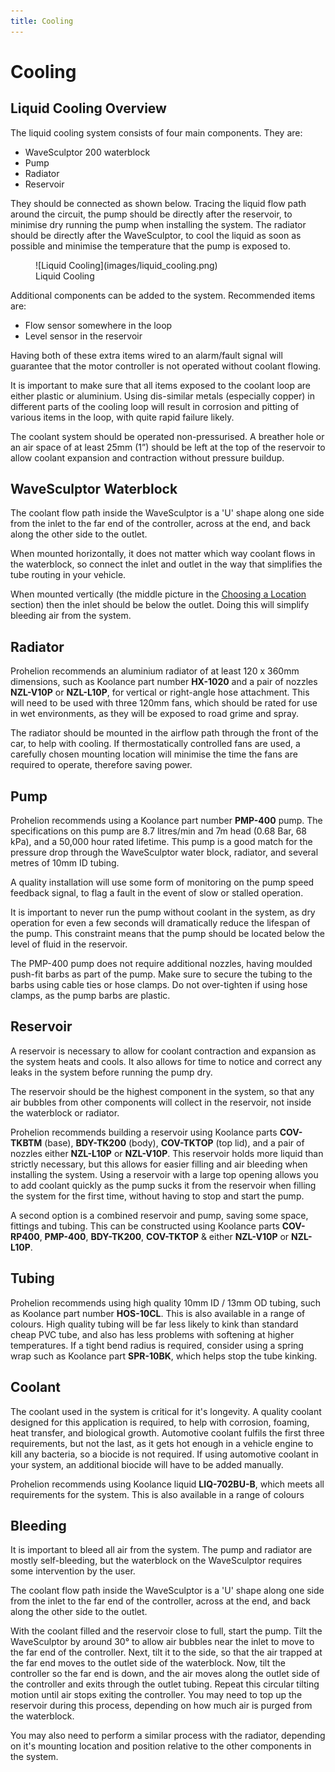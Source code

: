 ```yaml
---
title: Cooling
---
```


# Cooling

## Liquid Cooling Overview

The liquid cooling system consists of four main components. They are:

- WaveSculptor 200 waterblock
- Pump
- Radiator
- Reservoir

They should be connected as shown below. Tracing the liquid flow path around the circuit, the pump should be directly after the reservoir, to minimise dry running the pump when installing the system.  The radiator should be directly after the WaveSculptor, to cool the liquid as soon as possible and minimise the temperature that the pump is exposed to.

<figure markdown>
![Liquid Cooling](images/liquid_cooling.png)
<figcaption>Liquid Cooling</figcaption>
</figure>

Additional components can be added to the system. Recommended items are:

- Flow sensor somewhere in the loop
- Level sensor in the reservoir

Having both of these extra items wired to an alarm/fault signal will guarantee that the motor controller is not operated without coolant flowing.

It is important to make sure that all items exposed to the coolant loop are either plastic or aluminium.  Using dis-similar metals (especially copper) in different parts of the cooling loop will result in corrosion and pitting of various items in the loop, with quite rapid failure likely.

The coolant system should be operated non-pressurised. A breather hole or an air space of at least 25mm (1”) should be left at the top of the reservoir to allow coolant expansion and contraction without pressure buildup.

## WaveSculptor Waterblock

The coolant flow path inside the WaveSculptor is a 'U' shape along one side from the inlet to the far end of the controller, across at the end, and back along the other side to the outlet.  

When mounted horizontally, it does not matter which way coolant flows in the waterblock, so connect the inlet and outlet in the way that simplifies the tube routing in your vehicle.

When mounted vertically (the middle picture in the [Choosing a Location](20_Mounting.md) section) then the inlet should be below the outlet.  Doing this will simplify bleeding air from the system.

## Radiator

Prohelion recommends an aluminium radiator of at least 120 x 360mm dimensions, such as Koolance part number __HX-1020__ and a pair of nozzles __NZL-V10P__ or __NZL-L10P__, for vertical or right-angle hose attachment.  This will need to be used with three 120mm fans, which should be rated for use in wet environments, as they will be exposed to road grime and spray.

The radiator should be mounted in the airflow path through the front of the car, to help with cooling.  If thermostatically controlled fans are used, a carefully chosen mounting location will minimise the time the fans are required to operate, therefore saving power.

## Pump

Prohelion recommends using a Koolance part number __PMP-400__ pump.  The specifications on this pump are 8.7 litres/min and 7m head (0.68 Bar, 68 kPa), and a 50,000 hour rated lifetime.  This pump is a good match for the pressure drop through the WaveSculptor water block, radiator, and several metres of 10mm ID tubing. 

A quality installation will use some form of monitoring on the pump speed feedback signal, to flag a fault in the event of slow or stalled operation.

It is important to never run the pump without coolant in the system, as dry operation for even a few seconds will dramatically reduce the lifespan of the pump.  This constraint means that the pump should be located below the level of fluid in the reservoir.

The PMP-400 pump does not require additional nozzles, having moulded push-fit barbs as part of the pump.  Make sure to secure the tubing to the barbs using cable ties or hose clamps.  Do not over-tighten if using hose clamps, as the pump barbs are plastic.

## Reservoir

A reservoir is necessary to allow for coolant contraction and expansion as the system heats and cools.  It also allows for time to notice and correct any leaks in the system before running the pump dry.  

The reservoir should be the highest component in the system, so that any air bubbles from other components will collect in the reservoir, not inside the waterblock or radiator.  

Prohelion recommends building a reservoir using Koolance parts __COV-TKBTM__ (base), __BDY-TK200__ (body), __COV-TKTOP__ (top lid), and a pair of nozzles either __NZL-L10P__ or __NZL-V10P__.  This reservoir holds more liquid than strictly necessary, but this allows for easier filling and air bleeding when installing the system.  Using a reservoir with a large top opening allows you to add coolant quickly as the pump sucks it from the reservoir when filling the system for the first time, without having to stop and start the pump.

A second option is a combined reservoir and pump, saving some space, fittings and tubing.  This can be constructed using Koolance parts __COV-RP400__, __PMP-400__, __BDY-TK200__, __COV-TKTOP__ & either __NZL-V10P__ or __NZL-L10P__.

## Tubing

Prohelion recommends using high quality 10mm ID / 13mm OD tubing, such as Koolance part number __HOS-10CL__.  This is also available in a range of colours.  High quality tubing will be far less likely to kink than standard cheap PVC tube, and also has less problems with softening at higher temperatures.  If a tight bend radius is required, consider using a spring wrap such as Koolance part __SPR-10BK__, which helps stop the tube kinking.

## Coolant

The coolant used in the system is critical for it's longevity.  A quality coolant designed for this application is required, to help with corrosion, foaming, heat transfer, and biological growth.  Automotive coolant fulfils the first three requirements, but not the last, as it gets hot enough in a vehicle engine to kill any bacteria, so a biocide is not required. If using automotive coolant in your system, an additional biocide will have to be added manually.

Prohelion recommends using Koolance liquid __LIQ-702BU-B__, which meets all requirements for the system.  This is also available in a range of colours

## Bleeding 

It is important to bleed all air from the system.  The pump and radiator are mostly self-bleeding, but the waterblock on the WaveSculptor requires some intervention by the user.

The coolant flow path inside the WaveSculptor is a 'U' shape along one side from the inlet to the far end of the controller, across at the end, and back along the other side to the outlet.

With the coolant filled and the reservoir close to full, start the pump.  Tilt the WaveSculptor by around 30° to allow air bubbles near the inlet to move to the far end of the controller.  Next, tilt it to the side, so that the air trapped at the far end moves to the outlet side of the waterblock.  Now, tilt the controller so the far end is down, and the air moves along the outlet side of the controller and exits through the outlet tubing.  Repeat this circular tilting motion until air stops exiting the controller.  You may need to top up the reservoir during this process, depending on how much air is purged from the waterblock.  

You may also need to perform a similar process with the radiator, depending on it's mounting location and position relative to the other components in the system.
